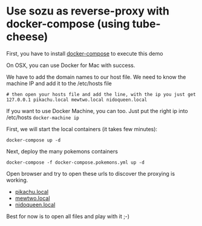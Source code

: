 # Use sozu as reverse-proxy with docker-compose (using tube-cheese)

First, you have to install [docker-compose](https://docs.docker.com/compose/install/) to execute this demo

On OSX, you can use Docker for Mac with success.

We have to add the domain names to our host file. We need to know the machine IP and add it to the /etc/hosts file
```
# then open your hosts file and add the line, with the ip you just get
127.0.0.1 pikachu.local mewtwo.local nidoqueen.local
```

If you want to use Docker Machine, you can too. Just put the right ip into /etc/hosts
`docker-machine ip`

First, we will start the local containers (it takes few minutes):
```
docker-compose up -d
```

Next, deploy the many pokemons containers
```
docker-compose -f docker-compose.pokemons.yml up -d
```

Open browser and try to open these urls to discover the proxying is working.
* [pikachu.local](http://pikachu.local) 
* [mewtwo.local](http://mewtwo.local) 
* [nidoqueen.local](http://nidoqueen.local)

Best for now is to open all files and play with it ;-)
